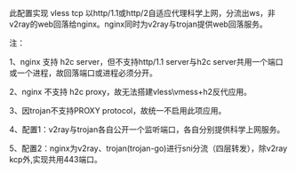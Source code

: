 此配置实现 vless tcp 以http/1.1或http/2自适应代理科学上网，分流出ws，非v2ray的web回落给nginx。nginx同时为v2ray与trojan提供web回落服务。

注：

1、nginx 支持 h2c server，但不支持http/1.1 server与h2c server共用一个端口或一个进程，故回落端口或进程必须分开。

2、nginx 不支持 h2c proxy，故无法搭建vless\vmess+h2反代应用。

3、因trojan不支持PROXY protocol，故统一不启用此项应用。

4、配置1：v2ray与trojan各自公开一个监听端口，各自分别提供科学上网服务。

5、配置2：nginx为v2ray、trojan(trojan-go)进行sni分流（四层转发），除v2ray kcp外,实现共用443端口。

